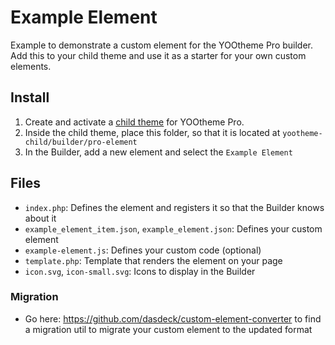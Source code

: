 # Example Element

Example to demonstrate a custom element for the YOOtheme Pro builder. Add this to your child theme and use it as a starter for your own custom elements.

## Install

1. Create and activate a [child theme](http://yootheme.com/pro/docs/#/child-themes) for YOOtheme Pro.
2. Inside the child theme, place this folder, so that it is located at `yootheme-child/builder/pro-element`
3. In the Builder, add a new element and select the `Example Element`

## Files

- `index.php`: Defines the element and registers it so that the Builder knows about it
- `example_element_item.json`, `example_element.json`: Defines your custom element
- `example-element.js`: Defines your custom code (optional)
- `template.php`: Template that renders the element on your page
- `icon.svg`, `icon-small.svg`: Icons to display in the Builder

### Migration

- Go here: https://github.com/dasdeck/custom-element-converter to find a migration util to migrate your custom element to the updated format